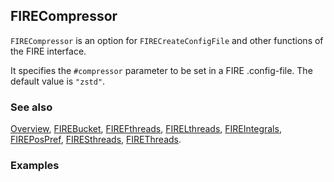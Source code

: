 ## FIRECompressor

`FIRECompressor` is an option for `FIRECreateConfigFile` and other functions of the FIRE interface.

It specifies the `#compressor` parameter to be set in a FIRE .config-file. The default value is `"zstd"`.

### See also

[Overview](Extra/FeynHelpers.md), [FIREBucket](FIREBucket.md), [FIREFthreads](FIREFthreads.md), [FIRELthreads](FIRELthreads.md), [FIREIntegrals](FIREIntegrals.md), [FIREPosPref](FIREPosPref.md), [FIRESthreads](FIRESthreads.md), [FIREThreads](FIREThreads.md).

### Examples
